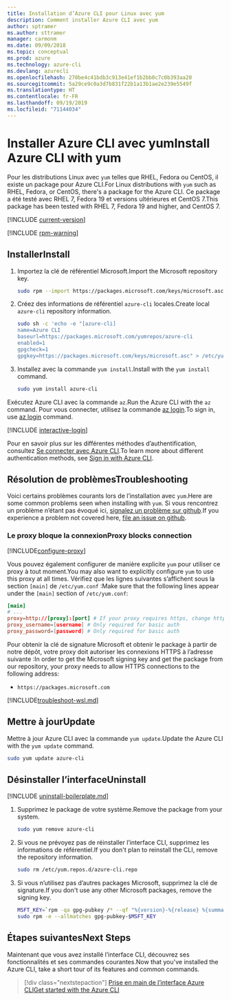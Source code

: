```yaml
---
title: Installation d’Azure CLI pour Linux avec yum
description: Comment installer Azure CLI avec yum
author: sptramer
ms.author: sttramer
manager: carmonm
ms.date: 09/09/2018
ms.topic: conceptual
ms.prod: azure
ms.technology: azure-cli
ms.devlang: azurecli
ms.openlocfilehash: 270be4c41bdb3c913e41ef1b2bb0c7c0b393aa20
ms.sourcegitcommit: 5a29ce9c0a3d7b831f22b1a13b1ae2e239e5549f
ms.translationtype: HT
ms.contentlocale: fr-FR
ms.lasthandoff: 09/19/2019
ms.locfileid: "71144034"
---
```

# <a name="install-azure-cli-with-yum"></a><span data-ttu-id="84d1f-103">Installer Azure CLI avec yum</span><span class="sxs-lookup"><span data-stu-id="84d1f-103">Install Azure CLI with yum</span></span>

<span data-ttu-id="84d1f-104">Pour les distributions Linux avec `yum` telles que RHEL, Fedora ou CentOS, il existe un package pour Azure CLI.</span><span class="sxs-lookup"><span data-stu-id="84d1f-104">For Linux distributions with  `yum` such as RHEL, Fedora, or CentOS, there's a package for the Azure CLI.</span></span> <span data-ttu-id="84d1f-105">Ce package a été testé avec RHEL 7, Fedora 19 et versions ultérieures et CentOS 7.</span><span class="sxs-lookup"><span data-stu-id="84d1f-105">This package has been tested with RHEL 7, Fedora 19 and higher, and CentOS 7.</span></span>

[!INCLUDE [current-version](includes/current-version.md)]

[!INCLUDE [rpm-warning](includes/rpm-warning.md)]

## <a name="install"></a><span data-ttu-id="84d1f-106">Installer</span><span class="sxs-lookup"><span data-stu-id="84d1f-106">Install</span></span>

1. <span data-ttu-id="84d1f-107">Importez la clé de référentiel Microsoft.</span><span class="sxs-lookup"><span data-stu-id="84d1f-107">Import the Microsoft repository key.</span></span>

   ```bash
   sudo rpm --import https://packages.microsoft.com/keys/microsoft.asc
   ```

2. <span data-ttu-id="84d1f-108">Créez des informations de référentiel `azure-cli` locales.</span><span class="sxs-lookup"><span data-stu-id="84d1f-108">Create local `azure-cli` repository information.</span></span>

   ```bash
   sudo sh -c 'echo -e "[azure-cli]
   name=Azure CLI
   baseurl=https://packages.microsoft.com/yumrepos/azure-cli
   enabled=1
   gpgcheck=1
   gpgkey=https://packages.microsoft.com/keys/microsoft.asc" > /etc/yum.repos.d/azure-cli.repo'
   ```

3. <span data-ttu-id="84d1f-109">Installez avec la commande `yum install`.</span><span class="sxs-lookup"><span data-stu-id="84d1f-109">Install with the `yum install` command.</span></span>

   ```bash
   sudo yum install azure-cli
   ```

<span data-ttu-id="84d1f-110">Exécutez Azure CLI avec la commande `az`.</span><span class="sxs-lookup"><span data-stu-id="84d1f-110">Run the Azure CLI with the `az` command.</span></span> <span data-ttu-id="84d1f-111">Pour vous connecter, utilisez la commande [az login](/cli/azure/reference-index#az-login).</span><span class="sxs-lookup"><span data-stu-id="84d1f-111">To sign in, use [az login](/cli/azure/reference-index#az-login) command.</span></span>

[!INCLUDE [interactive-login](includes/interactive-login.md)]

<span data-ttu-id="84d1f-112">Pour en savoir plus sur les différentes méthodes d’authentification, consultez [Se connecter avec Azure CLI](authenticate-azure-cli.md).</span><span class="sxs-lookup"><span data-stu-id="84d1f-112">To learn more about different authentication methods, see [Sign in with Azure CLI](authenticate-azure-cli.md).</span></span>

## <a name="troubleshooting"></a><span data-ttu-id="84d1f-113">Résolution de problèmes</span><span class="sxs-lookup"><span data-stu-id="84d1f-113">Troubleshooting</span></span>

<span data-ttu-id="84d1f-114">Voici certains problèmes courants lors de l’installation avec `yum`.</span><span class="sxs-lookup"><span data-stu-id="84d1f-114">Here are some common problems seen when installing with `yum`.</span></span> <span data-ttu-id="84d1f-115">Si vous rencontrez un problème n’étant pas évoqué ici, [signalez un problème sur github](https://github.com/Azure/azure-cli/issues).</span><span class="sxs-lookup"><span data-stu-id="84d1f-115">If you experience a problem not covered here, [file an issue on github](https://github.com/Azure/azure-cli/issues).</span></span>

### <a name="proxy-blocks-connection"></a><span data-ttu-id="84d1f-116">Le proxy bloque la connexion</span><span class="sxs-lookup"><span data-stu-id="84d1f-116">Proxy blocks connection</span></span>

[!INCLUDE[configure-proxy](includes/configure-proxy.md)]

<span data-ttu-id="84d1f-117">Vous pouvez également configurer de manière explicite `yum` pour utiliser ce proxy à tout moment.</span><span class="sxs-lookup"><span data-stu-id="84d1f-117">You may also want to explicitly configure `yum` to use this proxy at all times.</span></span> <span data-ttu-id="84d1f-118">Vérifiez que les lignes suivantes s’affichent sous la section `[main]` de `/etc/yum.conf` :</span><span class="sxs-lookup"><span data-stu-id="84d1f-118">Make sure that the following lines appear under the `[main]` section of `/etc/yum.conf`:</span></span>

```yum.conf
[main]
# ...
proxy=http://[proxy]:[port] # If your proxy requires https, change http->https
proxy_username=[username] # Only required for basic auth
proxy_password=[password] # Only required for basic auth
```

<span data-ttu-id="84d1f-119">Pour obtenir la clé de signature Microsoft et obtenir le package à partir de notre dépôt, votre proxy doit autoriser les connexions HTTPS à l’adresse suivante :</span><span class="sxs-lookup"><span data-stu-id="84d1f-119">In order to get the Microsoft signing key and get the package from our repository, your proxy needs to allow HTTPS connections to the following address:</span></span>

* `https://packages.microsoft.com`

[!INCLUDE[troubleshoot-wsl.md](includes/troubleshoot-wsl.md)]

## <a name="update"></a><span data-ttu-id="84d1f-120">Mettre à jour</span><span class="sxs-lookup"><span data-stu-id="84d1f-120">Update</span></span>

<span data-ttu-id="84d1f-121">Mettre à jour Azure CLI avec la commande `yum update`.</span><span class="sxs-lookup"><span data-stu-id="84d1f-121">Update the Azure CLI with the `yum update` command.</span></span>

```bash
sudo yum update azure-cli
```

## <a name="uninstall"></a><span data-ttu-id="84d1f-122">Désinstaller l’interface</span><span class="sxs-lookup"><span data-stu-id="84d1f-122">Uninstall</span></span>

[!INCLUDE [uninstall-boilerplate.md](includes/uninstall-boilerplate.md)]

1. <span data-ttu-id="84d1f-123">Supprimez le package de votre système.</span><span class="sxs-lookup"><span data-stu-id="84d1f-123">Remove the package from your system.</span></span>

   ```bash
   sudo yum remove azure-cli
   ```

2. <span data-ttu-id="84d1f-124">Si vous ne prévoyez pas de réinstaller l’interface CLI, supprimez les informations de référentiel.</span><span class="sxs-lookup"><span data-stu-id="84d1f-124">If you don't plan to reinstall the CLI, remove the repository information.</span></span>

   ```bash
   sudo rm /etc/yum.repos.d/azure-cli.repo
   ```

3. <span data-ttu-id="84d1f-125">Si vous n’utilisez pas d’autres packages Microsoft, supprimez la clé de signature.</span><span class="sxs-lookup"><span data-stu-id="84d1f-125">If you don't use any other Microsoft packages, remove the signing key.</span></span>

   ```bash
   MSFT_KEY=`rpm -qa gpg-pubkey /* --qf "%{version}-%{release} %{summary}\n" | grep Microsoft | awk '{print $1}'`
   sudo rpm -e --allmatches gpg-pubkey-$MSFT_KEY
   ```

## <a name="next-steps"></a><span data-ttu-id="84d1f-126">Étapes suivantes</span><span class="sxs-lookup"><span data-stu-id="84d1f-126">Next Steps</span></span>

<span data-ttu-id="84d1f-127">Maintenant que vous avez installé l’interface CLI, découvrez ses fonctionnalités et ses commandes courantes.</span><span class="sxs-lookup"><span data-stu-id="84d1f-127">Now that you've installed the Azure CLI, take a short tour of its features and common commands.</span></span>

> [!div class="nextstepaction"]
> [<span data-ttu-id="84d1f-128">Prise en main de l’interface Azure CLI</span><span class="sxs-lookup"><span data-stu-id="84d1f-128">Get started with the Azure CLI</span></span>](get-started-with-azure-cli.md)
